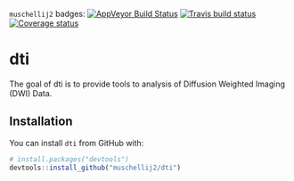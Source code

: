 
<!-- README.md is generated from README.Rmd. Please edit that file -->
`muschellij2` badges: [![AppVeyor Build Status](https://ci.appveyor.com/api/projects/status/github/muschellij2/dti?branch=master&svg=true)](https://ci.appveyor.com/project/muschellij2/dti) [![Travis build status](https://travis-ci.org/muschellij2/dti.svg?branch=master)](https://travis-ci.org/muschellij2/dti) [![Coverage status](https://codecov.io/gh/muschellij2/dti/branch/master/graph/badge.svg)](https://codecov.io/github/muschellij2/dti?branch=master)

dti
===

The goal of dti is to provide tools to analysis of Diffusion Weighted Imaging (DWI) Data.

Installation
------------

You can install `dti` from GitHub with:

``` r
# install.packages("devtools")
devtools::install_github("muschellij2/dti")
```
